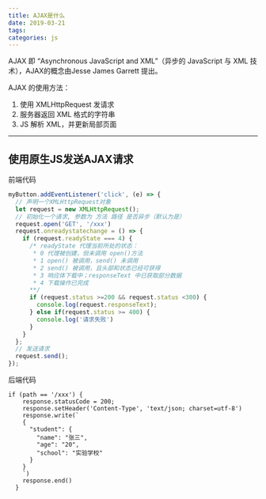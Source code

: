 ```yaml
---
title: AJAX是什么
date: 2019-03-21
tags:
categories: js
---
```

AJAX 即 “Asynchronous JavaScript and XML”（异步的 JavaScript 与 XML 技术），AJAX的概念由Jesse James Garrett 提出。
<!--more-->
AJAX 的使用方法：
1. 使用 XMLHttpRequest 发请求
2. 服务器返回 XML 格式的字符串
3. JS 解析 XML，并更新局部页面

****
## 使用原生JS发送AJAX请求
前端代码
```javascript
myButton.addEventListener('click', (e) => {
  // 声明一个XMLHttpRequest对象
  let request = new XMLHttpRequest();
  // 初始化一个请求, 参数为 方法 路径 是否异步（默认为是）
  request.open('GET', '/xxx')
  request.onreadystatechange = () => {
    if (request.readyState === 4) {
      /* readyState 代理当前所处的状态：
       * 0 代理被创建，但未调用 open()方法  
       * 1 open() 被调用，send() 未调用
       * 2 send() 被调用，且头部和状态已经可获得
       * 3 响应体下载中；responseText 中已获取部分数据
       * 4 下载操作已完成
      **/
      if (request.status >=200 && request.status <300) {
        console.log(request.responseText);
      } else if(request.status >= 400) {
        console.log('请求失败')
      }
    }
  };
  // 发送请求
  request.send();
});
```

后端代码
```
if (path == '/xxx') {
    response.statusCode = 200;
    response.setHeader('Content-Type', 'text/json; charset=utf-8')
    response.write(`
    {
      "student": {
        "name": "张三",
        "age": "20",
        "school": "实验学校"
      }
    }
    `)
    response.end()
  } 
```